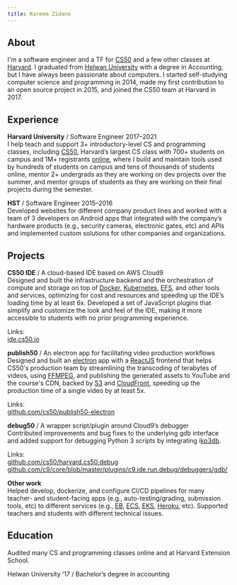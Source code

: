 ```yaml
---
title: Kareem Zidane
---
```


## About

I'm a software engineer and a TF for [CS50](https://cs50.harvard.edu/) and a few other classes at [Harvard](https://harvard.edu/). I graduated from [Helwan University](https://en.wikipedia.org/wiki/Helwan_University) with a degree in Accounting, but I have always been passionate about computers. I started self-studying computer science and programming in 2014, made my first contribution to an open source project in 2015, and joined the CS50 team at Harvard in 2017.


## Experience

**Harvard University** / Software Engineer 2017–2021<br>
I help teach and support 3+ introductory-level CS and programming classes, including [CS50](https://cs50.harvard.edu/), Harvard’s largest CS class with 700+ students on campus and 1M+ registrants [online](https://cs50.edx.org/), where I build and maintain tools used by hundreds of students on campus and tens of thousands of students online, mentor 2+ undergrads as they are working on dev projects over the summer, and mentor groups of students as they are working on their final projects during the semester.


**HST** / Software Engineer 2015–2016<br>
Developed websites for different company product lines and worked with a team of 3 developers on Android apps that integrated with the company’s hardware products (e.g., security cameras, electronic gates, etc) and APIs and implemented custom solutions for other companies and organizations.


## Projects

**CS50 IDE** / A cloud-based IDE based on AWS Cloud9<br>
Designed and built the infrastructure backend and the orchestration of compute and storage on top of [Docker](https://www.docker.com/), [Kubernetes](https://kubernetes.io/), [EFS](https://aws.amazon.com/efs/), and other tools and services, optimizing for cost and resources and speeding up the IDE’s loading time by at least 6x. Developed a set of JavaScript plugins that simplify and customize the look and feel of the IDE, making it more accessible to students with no prior programming experience.

Links:<br>
[ide.cs50.io](https://ide.cs50.io/)

**publish50** / An electron app for facilitating video production workflows<br>
Designed and built an [electron](https://www.electronjs.org/) app with a [ReactJS](https://reactjs.org/) frontend that helps CS50's production team by streamlining the transcoding of terabytes of videos, using [FFMPEG](https://www.ffmpeg.org/), and publishing the generated assets to YouTube and the course's CDN, backed by [S3](https://aws.amazon.com/s3/) and [CloudFront](https://aws.amazon.com/cloudfront/), speeding up the production time of a single video by at least 5x.

Links:<br>
[github.com/cs50/publish50-electron](https://github.com/cs50/publish50-electron/)

**debug50** / A wrapper script/plugin around Cloud9’s debugger<br>
Contributed improvements and bug fixes to the underlying gdb interface and added support for debugging Python 3 scripts by integrating i[kp3db](https://github.com/cs50/ikp3db/).

Links:<br>
[github.com/cs50/harvard.cs50.debug](https://github.com/cs50/harvard.cs50.debug/)<br>
[github.com/c9/core/blob/master/plugins/c9.ide.run.debug/debuggers/gdb/](github.com/c9/core/blob/master/plugins/c9.ide.run.debug/debuggers/gdb/)

**Other work**<br>
Helped develop, dockerize, and configure CI/CD pipelines for many teacher- and student-facing apps (e.g., auto-testing/grading, submission tools, etc) to different services (e.g., [EB](https://aws.amazon.com/elasticbeanstalk/), [ECS](https://aws.amazon.com/ecs/), [EKS](https://aws.amazon.com/eks/), [Heroku](https://www.heroku.com/), etc). Supported teachers and students with different technical issues.


## Education

Audited many CS and programming classes online and at Harvard Extension School.

Helwan University ‘17 / Bachelor’s degree in accounting


<script>
    $('.embed-responsive-16by9').removeClass('embed-responsive-16by9').addClass('embed-responsive-21by9');
</script>

<!-- Global site tag (gtag.js) - Google Analytics -->
<script async src="https://www.googletagmanager.com/gtag/js?id=UA-154496330-1"></script>
<script>
    window.dataLayer = window.dataLayer || [];
    function gtag(){dataLayer.push(arguments);}
    gtag('js', new Date());

    gtag('config', 'UA-154496330-1');
</script>
